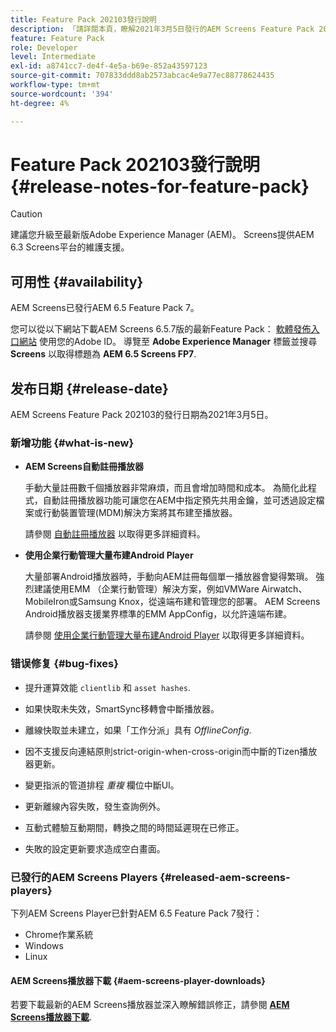 ```yaml
---
title: Feature Pack 202103發行說明
description: 「請詳閱本頁，瞭解2021年3月5日發行的AEM Screens Feature Pack 202103相關資訊。」
feature: Feature Pack
role: Developer
level: Intermediate
exl-id: a8741cc7-de4f-4e5a-b69e-852a43597123
source-git-commit: 707833ddd8ab2573abcac4e9a77ec88778624435
workflow-type: tm+mt
source-wordcount: '394'
ht-degree: 4%

---
```


# Feature Pack 202103發行說明 {#release-notes-for-feature-pack}

>[!CAUTION]
>建議您升級至最新版Adobe Experience Manager (AEM)。 Screens提供AEM 6.3 Screens平台的維護支援。

## 可用性 {#availability}

AEM Screens已發行AEM 6.5 Feature Pack 7。

您可以從以下網站下載AEM Screens 6.5.7版的最新Feature Pack： [軟體發佈入口網站](https://experience.adobe.com/#/downloads/content/software-distribution/en/aem.html) 使用您的Adobe ID。 導覽至 **Adobe Experience Manager** 標籤並搜尋 **Screens** 以取得標題為 **AEM 6.5 Screens FP7**.

## 发布日期 {#release-date}

AEM Screens Feature Pack 202103的發行日期為2021年3月5日。

### 新增功能 {#what-is-new}

* **AEM Screens自動註冊播放器**

   手動大量註冊數千個播放器非常麻煩，而且會增加時間和成本。 為簡化此程式，自動註冊播放器功能可讓您在AEM中指定預先共用金鑰，並可透過設定檔案或行動裝置管理(MDM)解決方案將其布建至播放器。

   請參閱 [自動註冊播放器](/help/user-guide/auto-registration-players.md) 以取得更多詳細資料。


* **使用企業行動管理大量布建Android Player**

   大量部署Android播放器時，手動向AEM註冊每個單一播放器會變得繁瑣。 強烈建議使用EMM （企業行動管理）解決方案，例如VMWare Airwatch、MobileIron或Samsung Knox，從遠端布建和管理您的部署。 AEM Screens Android播放器支援業界標準的EMM AppConfig，以允許遠端布建。

   請參閱 [使用企業行動管理大量布建Android Player](/help/user-guide/implementing-android-player.md#implementation) 以取得更多詳細資料。


### 错误修复 {#bug-fixes}

* 提升運算效能 `clientlib` 和 `asset hashes`.

* 如果快取未失效，SmartSync移轉會中斷播放器。

* 離線快取並未建立，如果「工作分派」具有 *OfflineConfig*.

* 因不支援反向連結原則strict-origin-when-cross-origin而中斷的Tizen播放器更新。

* 變更指派的管道排程 *重複* 欄位中斷UI。

* 更新離線內容失敗，發生查詢例外。

* 互動式體驗互動期間，轉換之間的時間延遲現在已修正。

* 失敗的設定更新要求造成空白畫面。

### 已發行的AEM Screens Players {#released-aem-screens-players}

下列AEM Screens Player已針對AEM 6.5 Feature Pack 7發行：

* Chrome作業系統
* Windows
* Linux

#### AEM Screens播放器下載  {#aem-screens-player-downloads}

若要下載最新的AEM Screens播放器並深入瞭解錯誤修正，請參閱 **[AEM Screens播放器下載](https://download.macromedia.com/screens/index.html)**.
